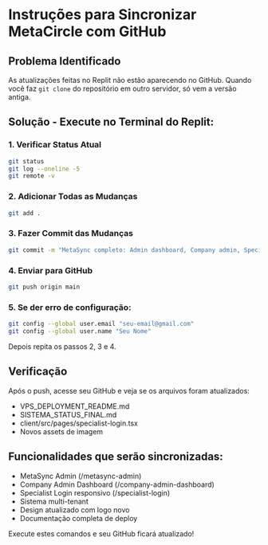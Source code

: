 # Instruções para Sincronizar MetaCircle com GitHub

## Problema Identificado
As atualizações feitas no Replit não estão aparecendo no GitHub. Quando você faz `git clone` do repositório em outro servidor, só vem a versão antiga.

## Solução - Execute no Terminal do Replit:

### 1. Verificar Status Atual
```bash
git status
git log --oneline -5
git remote -v
```

### 2. Adicionar Todas as Mudanças
```bash
git add .
```

### 3. Fazer Commit das Mudanças
```bash
git commit -m "MetaSync completo: Admin dashboard, Company admin, Specialist login responsivo + documentação VPS"
```

### 4. Enviar para GitHub
```bash
git push origin main
```

### 5. Se der erro de configuração:
```bash
git config --global user.email "seu-email@gmail.com"
git config --global user.name "Seu Nome"
```

Depois repita os passos 2, 3 e 4.

## Verificação
Após o push, acesse seu GitHub e veja se os arquivos foram atualizados:
- VPS_DEPLOYMENT_README.md
- SISTEMA_STATUS_FINAL.md
- client/src/pages/specialist-login.tsx
- Novos assets de imagem

## Funcionalidades que serão sincronizadas:
- MetaSync Admin (/metasync-admin)
- Company Admin Dashboard (/company-admin-dashboard)
- Specialist Login responsivo (/specialist-login)
- Sistema multi-tenant
- Design atualizado com logo novo
- Documentação completa de deploy

Execute estes comandos e seu GitHub ficará atualizado!